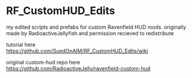 # RF_CustomHUD_Edits
my edited scripts and prefabs for custom Ravenfield HUD mods. originally made by RadioactiveJellyfish and permission recieved to redistribute

tutorial here       
https://github.com/SuedOnAIM/RF_CustomHUD_Edits/wiki

original custom-hud repo here  
https://github.com/RadioactiveJelly/ravenfield-custom-hud
